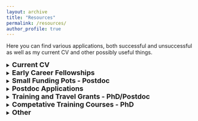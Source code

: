 ```yaml
---
layout: archive
title: "Resources"
permalink: /resources/
author_profile: true
---
```


Here you can find various applications, both successful and unsuccessful as well as my current CV and other possibly useful things.

<details>
  <summary> <b><font size="+1">Current CV</font></b> </summary>

  <p><a href="https://www.overleaf.com/read/xyhzbnmtmppp">Full CV</a> on the Overleaf platform. You can also access the LaTeX code.</p>

  <p><a href="https://www.overleaf.com/read/dqxkdyfxfqsj">Condensed CV.</a></p>

</details>

<details>
  <summary> <b><font size="+1">Early Career Fellowships</font></b> </summary>

  <p>Leverhulme Early Career Research Fellowship <a href="https://www.dropbox.com/s/4o0ti9ykfb2vn22/Leverhulme_2023_dedacted.pdf?dl=0">application</a> - unsuccessful - 2023.</p>

  <p>NERC Independent Fellowship <a href="https://www.dropbox.com/s/14zva7k0kshzc86/jes-2726477.pdf?dl=0">application</a> and <a href="https://www.dropbox.com/s/o9xo3aik1e8m9ov/NERC_feedback_2022.pdf?dl=0">feedback</a> - unsuccessful - 2023.</p>

  <p>EMBO Postdoctoral Fellowship <a href="https://www.dropbox.com/s/0tov0gnwgqny16r/EMBO_long_term_fellowship.pdf?dl=0">application</a> - made it to final short list (interview)- unsuccessful - 2021.</p>

  <p>Leverhulme Early Career Researcher Fellowship <a href="https://www.dropbox.com/s/czwz0dk3yh1j4py/Leverhulme_ECR_Fellowship_2021.pdf?dl=0">application</a> - made it to final shortlist - unsuccessful - 2021.</p>

  <p>Royal Commission for the Exhibition of 1851 Research Fellowship <a href="https://www.dropbox.com/s/c80ihzwfesdqefa/Royal_Commission_of_1851_Research_Fellowship_2021.pdf?dl=0">application</a> - unsuccessful - 2021.</p>

  <p>Marie Sklodowska-Curie Actions Independent Fellowship <a href="https://www.dropbox.com/s/n06vkmc7im387dx/HM_MSCA_Independent_fellowship_2020_unsuccessful.pdf?dl=0">application</a> and <a href="https://www.dropbox.com/s/r9d162h1bfsptws/HM_MSCA_2020_feedback.pdf?dl=0">feedback</a> - unsuccessful - scored 93.4% funding cut-off was 94.4% - 2020.</p>

  <p>Marie Sklodowska-Curie Actions Independent Fellowship <a href="https://www.dropbox.com/s/lh6n9v0axucj6i6/Final_proposal.pdf?dl=0">application</a> and <a href="https://www.dropbox.com/s/ypoa6xfgklqv0ih/882722_EpiSpider_ESR.pdf?dl=0">feedback</a> - unsuccessful but made the reserve list - scored 92.2% funding cut-off was 92.6% - 2019.</p>

</details>

<details>
  <summary> <b><font size="+1">Small Funding Pots - Postdoc</font></b> </summary>

  <p>BBSRC Impact Accelerator <a href="https://www.dropbox.com/s/kj1od9dt66w1odi/BBSRC%20IAA%20application%20form%20PoC%20Hollie%20Marshall.pdf?dl=0">application</a> - **successful** - 2023.</p>

  <p>British Ecological Society, Large Research Grant <a href="https://www.dropbox.com/s/b5xjgo9gzhwh7tn/LRB23_1005.pdf?dl=0">form</a>, <a href="https://www.dropbox.com/scl/fi/r0joqk9phpcnohpg6husy/BES_2023_round2_feedback.docx?rlkey=f4f72htj6kvuftbxv47eccbv0&dl=0">feedback</a> - unsuccessful, through to final round however - 2023.</p>

  <p>Fish Society of the British Isles, Small Research Grant <a href="https://www.dropbox.com/s/l7sy7iiqkguqcw0/FSBI_form.pdf?dl=0">form</a>, <a href="https://www.dropbox.com/s/ds995ok8m5qm7yk/FSBI_Research-Grant-Budget-Hollie-Marshall.pdf?dl=0">budget</a>, <a href="https://www.dropbox.com/s/338et46u8d59zzq/FSBI_CV-Hollie-Marshall.pdf?dl=0">CV</a> and <a href="https://www.dropbox.com/s/gketurhsxsmzi98/FSBI_feedback_2023.pdf?dl=0">feedback</a> - unsuccessful - 2023.</p>

  <p>ESEB Progress Meeting in Evolutionary Biology <a href="https://www.dropbox.com/s/a2o2c94yhyq5onw/Epi_in_EcoEvo.pdf?dl=0">application</a> - unsuccessful, second choice however - 2023.</p>

  <p>NEOF Early Career Researcher Pilot Project Proposal <a href="https://www.dropbox.com/s/zo0qvdhu9m4gsbz/NEOF_2022.pdf?dl=0">application</a> - made jointly with Dr. Katie Reilly - **successful** - 2022.</p>

  <p>NERC Discipline Hopping Small Grants <a href="https://www.dropbox.com/s/jc78ae1pxq0rzsv/HM_Application_form.pdf?dl=0">application</a> and <a href="https://www.dropbox.com/s/603bte4v7731cbu/HM_2page_summary.pdf?dl=0">project summary</a> - made jointly with Dr. Katie Reilly - **successful** - 2022.</p>

  <p>NEOF Early Career Researcher Pilot Project Proposal <a href="https://www.dropbox.com/s/dkcbb9ebnf2klzm/HM_NEOF_ECR_Pilot_Scheme_2021.pdf?dl=0">application</a> - made jointly with Dr. Kamil Jaron - **successful** - 2021.</p>

</details>


<details>
  <summary> <b><font size="+1">Postdoc Applications</font></b> </summary>

  <p>University of Aberdeen, Interdisciplinary Fellowship <a href="https://www.dropbox.com/s/a4pr2t5eo4sj5kt/Cover_letter_Hollie_Marshall.pdf?dl=0">cover letter</a>, <a href="https://www.dropbox.com/s/7owdtuwg47d7gtw/CV_Hollie_Marshall.pdf?dl=0">CV</a> - unsuccessful - 2022.</p>

  <p>University of Leicester, Postdoc in Bumblebee Epignetics <a href="https://www.dropbox.com/s/6fd938nx352jueu/Leicester_cover_letter.pdf?dl=0">cover letter</a>, [CV]<a href="https://www.dropbox.com/s/ohzrym5tl8a9yq9/CV_Leicester_2021.pdf?dl=0">CV</a>, <a href="https://www.dropbox.com/s/j1fiys04o5t70n0/Leicester_job_talk.pptx?dl=0">interview presentation</a> - **successful** - 2021.</p>

  <p>Postdoc in insect epigenetics and pesticide exposure <a href="https://www.dropbox.com/s/bply7yu3qvtuq6z/exeter_app.pdf?dl=0">cover letter</a> - not applied for in the end - 2019.</p>

  <p>University of Edinburgh, Postdoc in Insect Epigenetics and Reproduction <a href="https://www.dropbox.com/s/ktpmn0b8x3nbajj/Hollie_Marshall_Cover_Letter.pdf?dl=0">cover letter</a>, <a href="https://www.dropbox.com/s/0ztj72ji82eb68h/Edinburgh_CV.pdf?dl=0">CV</a> and <a href="https://www.dropbox.com/s/ggn37uytowu4q1w/Interview_Edinburgh.pdf?dl=0">interview presentation</a> - **successful** - 2019.</p>

</details>

<details>
  <summary> <b><font size="+1">Training and Travel Grants - PhD/Postdoc</font></b> </summary>

  <p>The Genetics Society Training Grant <a href="https://www.dropbox.com/s/9cg5j76rzfrmitw/HM_Genetics_Society_Training_Grant_2020_successful.pdf?dl=0">application</a> - **successful** - 2020.</p>

  <p>The Genetics Society Junior Scientist Conference Grant <a href="https://www.dropbox.com/s/pr7k1w52bgetopl/Genetics_application_Hollie.pdf?dl=0">application</a> - **successful** - 2018.</p>

  <p>British Ecological Society Conference Grant <a href="https://www.dropbox.com/s/vpobeg1eoh694ut/BES%20CONFERENCE%20GRANT%20APPLICATION%20INFO.pdf?dl=0">application</a> - not applied for in the end - 2017.</p>

</details>

<details>
  <summary> <b><font size="+1">Competative Training Courses - PhD</font></b> </summary>

  <p>Programming for Evolutionary Biology <a href="https://www.dropbox.com/s/ggg0hbqssu1kv5e/Hollie_Marshall_Motivation_Letter.pdf?dl=0">application</a> and <a href="https://www.dropbox.com/s/wcg4fvkyxxq15nq/Hollie_Marshall_Stipend_Application.pdf?dl=0">stipend application</a> - both **successful** - 2016.</p>

  <p>British Ecological Society Public Engagement Course <a href="https://www.dropbox.com/s/71t3he8bxs3fwnu/BES_PubEngage_Training_Application.pdf?dl=0">application</a> - **successful** - 2016.</p>

  <p>Bioinformatics for Adaptation Genomics, Winter School <a href="https://www.dropbox.com/s/9tt892n17upinpl/B%40G_Application_Hollie_Marshall.pdf?dl=0">application</a> - unsuccessful - 2015.</p>

  <p>Molecular Diagnostics For Species Identification And Evolutionary Analysis <a href="https://www.dropbox.com/s/yq03p7qc3l2md2f/Molec_Course_app_Hollie_Marshall.pdf?dl=0">application</a> - unsuccessful - 2015.</p>

</details>


<details>
  <summary> <b><font size="+1">Other</font></b> </summary>

  <p>L'Oréal-UNESCO for Women in Science UK <a href="https://www.dropbox.com/s/pdt8oauwyjxeni4/Loreal_form.pdf?dl=0">application</a>, <a href="https://www.dropbox.com/s/x74nwmnaubuqmwo/Loreal_Candidate_statement.pdf?dl=0">candidate statement</a>, <a href="https://www.dropbox.com/s/2scxerethp5y6d9/Loreal_Research_proposal.pdf?dl=0">research proposal</a> - unsuccessful - 2023.</p>

  <p>Fellowship to the Higher Education Academy <a href="https://www.dropbox.com/s/v74jvfsfi7kcxiz/H%20Marshall%20FHEA1.pdf?dl=0">application</a> - **successful** - 2019.</p>

  <p>CENTA conference sponsorship <a href="https://www.dropbox.com/s/q4if6sk03vj7zdt/hollie_conference_sponsorship_request.pdf?dl=0">application</a> - **successful** - 2018.</p>

  <p>University of Leicester, International Foundation Year Biology Tutor <a href="https://www.dropbox.com/s/ot13hf1ymdkhs0w/Tutor_App_form.pdf?dl=0">application</a> and <a href="https://www.dropbox.com/s/ffbp0nw8mr0zktr/Tutoring_CV.pdf?dl=0">CV</a> - **successful** - 2017.</p>

  <p>British Ecological Society Public Engagement Working Group Student Representative <a href="https://www.dropbox.com/s/sgxb5lrxq3fwl2u/BES_Rep_Cover_Letter.pdf?dl=0">cover letter</a> and <a href="https://www.dropbox.com/s/g6418z79giqr5wu/BES_Rep_CV.pdf?dl=0">CV</a> - unsuccessful - 2016(?).</p>

  <p>Conference sponsorship <a href="https://www.dropbox.com/s/0j2i3v1r1ccudxi/royal_commison_invite.pdf?dl=0">letter</a> example, sent to many companies and societies - some **successful** and some not - 2016.</p>

  <p>Central England NERC Training Alliance <a href="https://www.dropbox.com/s/s2ttgu6iypys88e/PhD_Personal_Statement.pdf?dl=0">cover letter</a> - **successful** - 2015.</p>

  <p>I also applied for MANY other PhDs both before and after my masters degree, which apparently the old me has deleted. The cover letters were all similar to the one above though. </p>

  <p>University of Birmingham Masters Degree <a href="https://www.dropbox.com/s/x3mn1q22hypogb7/Masters_Cover_Letter.pdf?dl=0">cover letter</a> - **successful** - 2013.</p>

</details>

